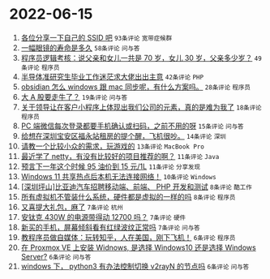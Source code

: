 # 2022-06-15

1. [各位分享一下自己的 SSID 吧](https://www.v2ex.com/t/859713) `93条评论` `宽带症候群`
1. [一幅眼镜的寿命是多久](https://www.v2ex.com/t/859701) `58条评论` `问与答`
1. [程序员逻辑考核：说父亲和女儿一共是 70 岁，女儿 30 岁，父亲多少岁？](https://www.v2ex.com/t/859681) `49条评论` `程序员`
1. [半导体准研究生毕业工作迷茫求大佬出出主意](https://www.v2ex.com/t/859712) `42条评论` `PHP`
1. [obsidian 怎么 windows 跟 mac 同步呢，有什么方案吗。](https://www.v2ex.com/t/859700) `28条评论` `程序员`
1. [大 A 股要走牛了？](https://www.v2ex.com/t/859742) `19条评论` `问与答`
1. [关于领导让在客户小程序上体现出我们公司的元素，真的是难为我了](https://www.v2ex.com/t/859727) `18条评论` `程序员`
1. [PC 端微信每次登录都要手机确认或扫码，之前不用的呀](https://www.v2ex.com/t/859692) `15条评论` `问与答`
1. [给想在深圳宝安区福永站租房的提个醒，飞机很吵。](https://www.v2ex.com/t/859725) `14条评论` `深圳`
1. [请教一个比较小众的需求，玩游戏的](https://www.v2ex.com/t/859688) `13条评论` `MacBook Pro`
1. [最近学了 netty，有没有比较好的项目推荐的啊？](https://www.v2ex.com/t/859709) `11条评论` `Java`
1. [预言下一年这个时候 95 油价到 15 元/1L](https://www.v2ex.com/t/859694) `11条评论` `分享发现`
1. [Windows 11 共享热点后本机无法连接网络！](https://www.v2ex.com/t/859719) `10条评论` `Windows`
1. [[深圳坪山]比亚迪汽车招聘移动端、前端、 PHP 开发和测试](https://www.v2ex.com/t/859684) `8条评论` `酷工作`
1. [所有虚拟机不管装什么系统，硬件都是虚拟的一样的吗](https://www.v2ex.com/t/859679) `8条评论` `程序员`
1. [又喜提大礼包，麻了](https://www.v2ex.com/t/859729) `7条评论` `杭州`
1. [安钛克 430W 的电源带得动 12700 吗？](https://www.v2ex.com/t/859672) `7条评论` `硬件`
1. [新买的手机，屏幕倾斜看有红绿波纹正常吗](https://www.v2ex.com/t/859671) `7条评论` `问与答`
1. [教程序员做自媒体：玩转知乎，人在美国，刚下飞机！](https://www.v2ex.com/t/859708) `6条评论` `程序员`
1. [在 Proxmox VE 上安装 Widnows, 是选择 Windows10 还是选择 Windows Server?](https://www.v2ex.com/t/859697) `6条评论` `问与答`
1. [windows 下， python3 有办法控制切换 v2rayN 的节点吗](https://www.v2ex.com/t/859685) `6条评论` `问与答`
